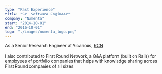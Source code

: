 ```yaml
---
type: "Past Experience"
title: "Sr. Software Engineer"
company: "Numenta"
start: "2014-10-01"
end: "2016-10-01"
logo: "./images/numenta_logo.png"
---
```


As a Senior Research Engineer at Vicarious,
<a href="https://www.vicarious.com/2017/10/26/common-sense-cortex-and-captcha/" target="_blank">RCN</a>
<br><br>
I also contributed to First Round Network, a Q&A platform (built on Rails) for employees of portfolio companies that helps with knowledge sharing across First Round companies of all sizes.
